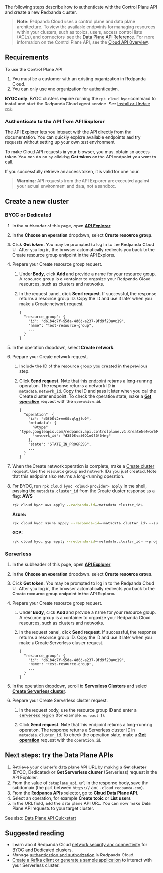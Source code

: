 The following steps describe how to authenticate with the Control Plane API and create a new Redpanda cluster.

> **Note:** Redpanda Cloud uses a control plane and data plane architecture. 
To view the available endpoints for managing resources within your clusters, such as topics, users, access control lists (ACLs), and connectors, see the [Data Plane API Reference](/api/doc/cloud-dataplane). For more information on the Control Plane API, see the [Cloud API Overview](#topic-cloud-api-overview).

## Requirements

To use the Control Plane API:

1. You must be a customer with an existing organization in Redpanda Cloud.
2. You can only use one organization for authentication.

**BYOC only**: BYOC clusters require running the `rpk cloud byoc` command to install and start the Redpanda Cloud agent service. See [Install or Update `rpk`](https://docs.redpanda.com/redpanda-cloud/manage/rpk/rpk-install).

### Authenticate to the API from API Explorer

The API Explorer lets you interact with the API directly from the documentation. You can quickly explore available endpoints and try requests without setting up your own test environment.

To make Cloud API requests in your browser, you must obtain an access token. You can do so by clicking **Get token** on the API endpoint you want to call.

If you successfully retrieve an access token, it is valid for one hour.

> **Warning:** API requests from the API Explorer are executed against your actual environment and data, not a sandbox.

## Create a new cluster

### BYOC or Dedicated

1. In the subheader of this page, open [**API Explorer**](/api/doc/cloud-controlplane/explorer).

1. In the **Choose an operation** dropdown, select **Create resource group**.

1. Click **Get token**. You may be prompted to log in to the Redpanda Cloud UI. After you log in, the browser automatically redirects you back to the Create resource group endpoint in the API Explorer.

1. Prepare your Create resource group request.

    1. Under **Body**, click **Add** and provide a name for your resource group. A resource group is a container to organize your Redpanda Cloud resources, such as clusters and networks.

    1. In the request panel, click **Send request**. If successful, the response returns a resource group ID. Copy the ID and use it later when you make a Create network request.
       ```
       {
         "resource_group": {
           "id": "d61b4c7f-95da-4d62-a237-9fd9f20a0c19",
           "name": "test-resource-group",
           ...
         }
       }
       ```

1. In the operation dropdown, select **Create network**.

1. Prepare your Create network request.

    1. Include the ID of the resource group you created in the previous step. 
    
    1. Click **Send request**. Note that this endpoint returns a long-running operation. The response returns a network ID in `metadata.network_id`. Copy the ID and pass it later when you call the Create cluster endpoint. To check the operation state, make a [**Get operation**](/api/doc/cloud-controlplane/explorer/operation/operation-operationservice_getoperation) request with the `operation.id`.
       ```
       {
         "operation": {
           "id": "d3505t2rmm68sqlgj4u0",
           "metadata": {
             "@type": "type.googleapis.com/redpanda.api.controlplane.v1.CreateNetworkMetadata",
             "network_id": "d3505ta2691o0l3484ng"
           },
           "state": "STATE_IN_PROGRESS",
           ...
         }
       }
       ```

1. When the Create network operation is complete, make a [Create cluster](/api/doc/cloud-controlplane/explorer/operation/operation-clusterservice_createcluster) request. Use the resource group and network IDs you just created. Note that this endpoint also returns a long-running operation.

1. For BYOC, run `rpk cloud byoc <cloud-provider> apply` in the shell, passing the `metadata.cluster_id` from the Create cluster response as a flag:
   **AWS:**
   ```bash
   rpk cloud byoc aws apply --redpanda-id=<metadata.cluster_id>
   ```

   **Azure:**
   ```bash
   rpk cloud byoc azure apply --redpanda-id=<metadata.cluster_id> --subscription-id=<redpanda-cluster-azure-subscription-id>
   ```

   **GCP:**
   ```bash
   rpk cloud byoc gcp apply --redpanda-id=<metadata.cluster_id> --project-id=<gcp-project-id>
   ```

### Serverless

1. In the subheader of this page, open [**API Explorer**](/api/doc/cloud-controlplane/explorer)

1. In the **Choose an operation** dropdown, select **Create resource group**.

1. Click **Get token**. You may be prompted to log in to the Redpanda Cloud UI. After you log in, the browser automatically redirects you back to the Create resource group endpoint in the API Explorer.

1. Prepare your Create resource group request.

    1. Under **Body**, click **Add** and provide a name for your resource group. A resource group is a container to organize your Redpanda Cloud resources, such as clusters and networks.
    
    1. In the request panel, click **Send request**. If successful, the response returns a resource group ID. Copy the ID and use it later when you make a Create Serverless cluster request.
       ```
       {
         "resource_group": {
           "id": "d61b4c7f-95da-4d62-a237-9fd9f20a0c19",
           "name": "test-resource-group",
           ...
         }
       }
       ```

1. In the operation dropdown, scroll to **Serverless Clusters** and select [**Create Serverless cluster**](/api/doc/cloud-controlplane/explorer/operation/operation-serverlessclusterservice_createserverlesscluster).

1. Prepare your Create Serverless cluster request.
    
    1. In the request body, use the resource group ID and enter a [serverless region](https://docs.redpanda.com/redpanda-cloud/reference/tiers/serverless-regions/) (for example, `us-east-1`).
    
    1. Click **Send request**. Note that this endpoint returns a long-running operation. The response returns a Serverless cluster ID in `metadata.cluster_id`. To check the operation state, make a [**Get operation**](/api/doc/cloud-controlplane/explorer/operation/operation-operationservice_getoperation) request with the `operation.id`.

## Next steps: try the Data Plane APIs

1. Retrieve your cluster's data plane API URL by making a **Get cluster** (BYOC, Dedicated) or **Get Serverless cluster** (Serverless) request in the API Explorer.
1. From the value of `dataplane_api.url` in the response body, save the subdomain (the part between `https://` and `.cloud.redpanda.com`).
1. From the **Redpanda APIs** selector, go to **Cloud Data Plane API**.
1. Select an operation, for example **Create topic** or **List users**. 
1. In the URL field, add the data plane API URL. You can now make Data Plane API requests to your target cluster.

See also: [Data Plane API Quickstart](/api/doc/cloud-dataplane/topic/topic-quickstart)

## Suggested reading

- Learn about Redpanda Cloud [network security and connectivity](https://docs.redpanda.com/redpanda-cloud/networking/) for BYOC and Dedicated clusters.
- Manage [authentication and authorization](https://docs.redpanda.com/redpanda-cloud/security/authorization/) in Redpanda Cloud.
- [Create a Kafka client or generate a sample application](https://docs.redpanda.com/redpanda-cloud/get-started/cluster-types/serverless/#connect-with-your-cluster) to interact with your Serverless cluster.
